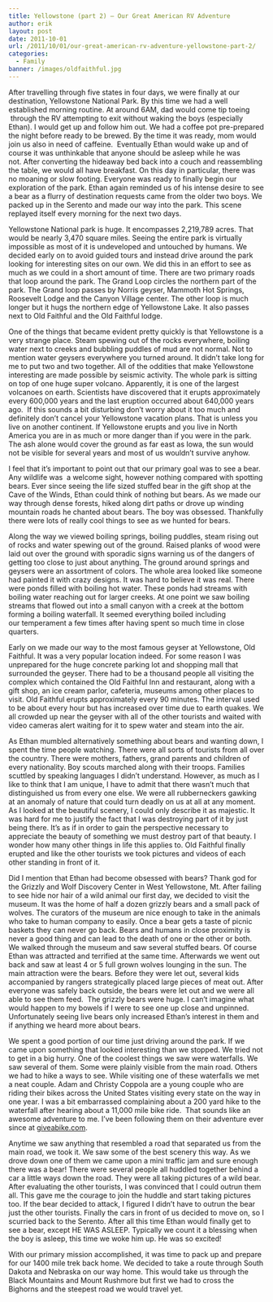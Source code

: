 ```yaml
---
title: Yellowstone (part 2) – Our Great American RV Adventure
author: erik
layout: post
date: 2011-10-01
url: /2011/10/01/our-great-american-rv-adventure-yellowstone-part-2/
categories:
  - Family
banner: /images/oldfaithful.jpg
---
```

  
After travelling through five states in four days, we were finally at our destination, Yellowstone National Park. By this time we had a well established morning routine. At around 6AM, dad would come tip toeing  through the RV attempting to exit without waking the boys (especially Ethan). I would get up and follow him out. We had a coffee pot pre-prepared the night before ready to be brewed. By the time it was ready, mom would join us also in need of caffeine.  Eventually Ethan would wake up and of course it was unthinkable that anyone should be asleep while he was not. After converting the hideaway bed back into a couch and reassembling the table, we would all have breakfast. On this day in particular, there was no moaning or slow footing. Everyone was ready to finally begin our exploration of the park. Ethan again reminded us of his intense desire to see a bear as a flurry of destination requests came from the older two boys. We packed up in the Serento and made our way into the park. This scene replayed itself every morning for the next two days.

Yellowstone National park is huge. It encompasses 2,219,789 acres. That would be nearly 3,470 square miles. Seeing the entire park is virtually impossible as most of it is undeveloped and untouched by humans. We decided early on to avoid guided tours and instead drive around the park looking for interesting sites on our own. We did this in an effort to see as much as we could in a short amount of time. There are two primary roads that loop around the park. The Grand Loop circles the northern part of the park. The Grand loop passes by Norris geyser, Mammoth Hot Springs, Roosevelt Lodge and the Canyon Village center. The other loop is much longer but it hugs the northern edge of Yellowstone Lake. It also passes next to Old Faithful and the Old Faithful lodge.

One of the things that became evident pretty quickly is that Yellowstone is a very strange place. Steam spewing out of the rocks everywhere, boiling water next to creeks and bubbling puddles of mud are not normal. Not to mention water geysers everywhere you turned around. It didn&#8217;t take long for me to put two and two together. All of the oddities that make Yellowstone interesting are made possible by seismic activity. The whole park is sitting on top of one huge super volcano. Apparently, it is one of the largest volcanoes on earth. Scientists have discovered that it erupts approximately every 600,000 years and the last eruption occurred about 640,000 years ago.  If this sounds a bit disturbing don&#8217;t worry about it too much and definitely don&#8217;t cancel your Yellowstone vacation plans. That is unless you live on another continent. If Yellowstone erupts and you live in North America you are in as much or more danger than if you were in the park. The ash alone would cover the ground as far east as Iowa, the sun would not be visible for several years and most of us wouldn&#8217;t survive anyhow.

I feel that it&#8217;s important to point out that our primary goal was to see a bear. Any wildlife was  a welcome sight, however nothing compared with spotting bears. Ever since seeing the life sized stuffed bear in the gift shop at the Cave of the Winds, Ethan could think of nothing but bears. As we made our way through dense forests, hiked along dirt paths or drove up winding mountain roads he chanted about bears. The boy was obsessed. Thankfully there were lots of really cool things to see as we hunted for bears.

Along the way we viewed boiling springs, boiling puddles, steam rising out of rocks and water spewing out of the ground. Raised planks of wood were laid out over the ground with sporadic signs warning us of the dangers of getting too close to just about anything. The ground around springs and geysers were an assortment of colors. The whole area looked like someone had painted it with crazy designs. It was hard to believe it was real. There were ponds filled with boiling hot water. These ponds had streams with boiling water reaching out for larger creeks. At one point we saw boiling streams that flowed out into a small canyon with a creek at the bottom forming a boiling waterfall. It seemed everything boiled including our temperament a few times after having spent so much time in close quarters.

Early on we made our way to the most famous geyser at Yellowstone, Old Faithful. It was a very popular location indeed. For some reason I was unprepared for the huge concrete parking lot and shopping mall that surrounded the geyser. There had to be a thousand people all visiting the complex which contained the Old Faithful Inn and restaurant, along with a gift shop, an ice cream parlor, cafeteria, museums among other places to visit. Old Faithful erupts approximately every 90 minutes. The interval used to be about every hour but has increased over time due to earth quakes. We all crowded up near the geyser with all of the other tourists and waited with video cameras alert waiting for it to spew water and steam into the air.

As Ethan mumbled alternatively something about bears and wanting down, I spent the time people watching. There were all sorts of tourists from all over the country. There were mothers, fathers, grand parents and children of every nationality. Boy scouts marched along with their troops. Families scuttled by speaking languages I didn&#8217;t understand. However, as much as I like to think that I am unique, I have to admit that there wasn&#8217;t much that distinguished us from every one else. We were all rubberneckers gawking at an anomaly of nature that could turn deadly on us at all at any moment. As I looked at the beautiful scenery, I could only describe it as majestic. It was hard for me to justify the fact that I was destroying part of it by just being there. It&#8217;s as if in order to gain the perspective necessary to appreciate the beauty of something we must destroy part of that beauty. I wonder how many other things in life this applies to. Old Faithful finally erupted and like the other tourists we took pictures and videos of each other standing in front of it.

Did I mention that Ethan had become obsessed with bears? Thank god for the Grizzly and Wolf Discovery Center in West Yellowstone, Mt. After failing to see hide nor hair of a wild animal our first day, we decided to visit the museum. It was the home of half a dozen grizzly bears and a small pack of wolves. The curators of the museum are nice enough to take in the animals who take to human company to easily. Once a bear gets a taste of picnic baskets they can never go back. Bears and humans in close proximity is never a good thing and can lead to the death of one or the other or both. We walked through the museum and saw several stuffed bears. Of course Ethan was attracted and terrified at the same time. Afterwards we went out back and saw at least 4 or 5 full grown wolves lounging in the sun. The main attraction were the bears. Before they were let out, several kids accompanied by rangers strategically placed large pieces of meat out. After everyone was safely back outside, the bears were let out and we were all able to see them feed.  The grizzly bears were huge. I can&#8217;t imagine what would happen to my bowels if I were to see one up close and unpinned. Unfortunately seeing live bears only increased Ethan&#8217;s interest in them and if anything we heard more about bears.

We spent a good portion of our time just driving around the park. If we came upon something that looked interesting than we stopped. We tried not to get in a big hurry. One of the coolest things we saw were waterfalls. We saw several of them. Some were plainly visible from the main road. Others we had to hike a ways to see. While visiting one of these waterfalls we met a neat couple. Adam and Christy Coppola are a young couple who are riding their bikes across the United States visiting every state on the way in one year. I was a bit embarrassed complaining about a 200 yard hike to the waterfall after hearing about a 11,000 mile bike ride.  That sounds like an awesome adventure to me. I&#8217;ve been following them on their adventure ever since at [giveabike.com](http://giveabike.com).

Anytime we saw anything that resembled a road that separated us from the main road, we took it. We saw some of the best scenery this way. As we drove down one of them we came upon a mini traffic jam and sure enough there was a bear! There were several people all huddled together behind a car a little ways down the road. They were all taking pictures of a wild bear. After evaluating the other tourists, I was convinced that I could outrun them all. This gave me the courage to join the huddle and start taking pictures too. If the bear decided to attack, I figured I didn&#8217;t have to outrun the bear just the other tourists. Finally the cars in front of us decided to move on, so I scurried back to the Serento. After all this time Ethan would finally get to see a bear, except HE WAS ASLEEP. Typically we count it a blessing when the boy is asleep, this time we woke him up. He was so excited!

With our primary mission accomplished, it was time to pack up and prepare for our 1400 mile trek back home. We decided to take a route through South Dakota and Nebraska on our way home. This would take us through the Black Mountains and Mount Rushmore but first we had to cross the Bighorns and the steepest road we would travel yet.
